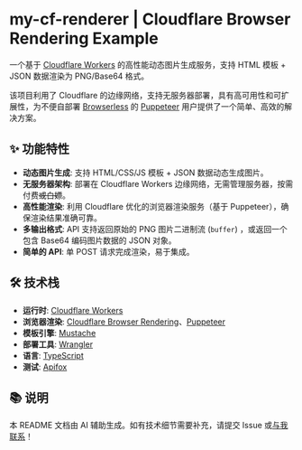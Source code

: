 # my-cf-renderer | Cloudflare Browser Rendering Example

一个基于 [Cloudflare Workers](https://workers.cloudflare.com/) 的高性能动态图片生成服务，支持 HTML 模板 + JSON 数据渲染为 PNG/Base64 格式。

该项目利用了 Cloudflare 的边缘网络，支持无服务器部署，具有高可用性和可扩展性，为不便自部署 [Browserless](https://github.com/browserless/browserless) 的 [Puppeteer](https://github.com/puppeteer/puppeteer) 用户提供了一个简单、高效的解决方案。

## ✨ 功能特性

- **动态图片生成**: 支持 HTML/CSS/JS 模板 + JSON 数据动态生成图片。
- **无服务器架构**: 部署在 Cloudflare Workers 边缘网络，无需管理服务器，按需付费~~或白嫖~~。
- **高性能渲染**: 利用 Cloudflare 优化的浏览器渲染服务（基于 Puppeteer），确保渲染结果准确可靠。
- **多输出格式**: API 支持返回原始的 PNG 图片二进制流 (`buffer`) ，或返回一个包含 Base64 编码图片数据的 JSON 对象。
- **简单的 API**: 单 POST 请求完成渲染，易于集成。

## 🛠️ 技术栈

- **运行时**: [Cloudflare Workers](https://workers.cloudflare.com/)
- **浏览器渲染**: [Cloudflare Browser Rendering](https://developers.cloudflare.com/browser-rendering/)、[Puppeteer](https://github.com/puppeteer/puppeteer)
- **模板引擎**: [Mustache](https://github.com/janl/mustache.js)
- **部署工具**: [Wrangler](https://developers.cloudflare.com/workers/wrangler/)
- **语言**: [TypeScript](https://www.typescriptlang.org/)
- **测试**: [Apifox](https://www.apifox.cn/)

## 📚 说明

本 README 文档由 AI 辅助生成。如有技术细节需要补充，请提交 Issue 或[与我联系](https://github.com/xiaofeiTM233)！
